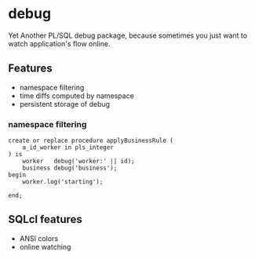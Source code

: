 # debug

Yet Another PL/SQL debug package, because sometimes you just want to watch application's flow online.

## Features

- namespace filtering
- time diffs computed by namespace
- persistent storage of debug

### namespace filtering

```
create or replace procedure applyBusinessRule (
    a_id_worker in pls_integer
) is
    worker   debug('worker:' || id);
    business debug('business');
begin
    worker.log('starting');
    
end;
```

## SQLcl features

- ANSI colors
- online watching
